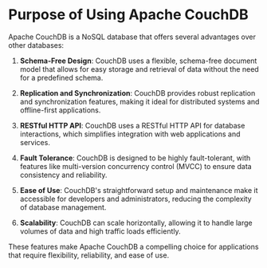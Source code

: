 # Purpose of Using Apache CouchDB

Apache CouchDB is a NoSQL database that offers several advantages over other databases:

1. **Schema-Free Design**: CouchDB uses a flexible, schema-free document model that allows for easy storage and retrieval of data without the need for a predefined schema.

2. **Replication and Synchronization**: CouchDB provides robust replication and synchronization features, making it ideal for distributed systems and offline-first applications.

3. **RESTful HTTP API**: CouchDB uses a RESTful HTTP API for database interactions, which simplifies integration with web applications and services.

4. **Fault Tolerance**: CouchDB is designed to be highly fault-tolerant, with features like multi-version concurrency control (MVCC) to ensure data consistency and reliability.

5. **Ease of Use**: CouchDB's straightforward setup and maintenance make it accessible for developers and administrators, reducing the complexity of database management.

6. **Scalability**: CouchDB can scale horizontally, allowing it to handle large volumes of data and high traffic loads efficiently.

These features make Apache CouchDB a compelling choice for applications that require flexibility, reliability, and ease of use.